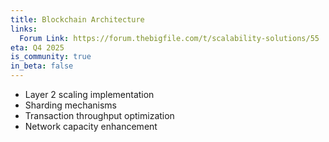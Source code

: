 ```yaml
---
title: Blockchain Architecture
links:
  Forum Link: https://forum.thebigfile.com/t/scalability-solutions/55
eta: Q4 2025
is_community: true
in_beta: false
---
```


  - Layer 2 scaling implementation
  - Sharding mechanisms
  - Transaction throughput optimization
  - Network capacity enhancement
